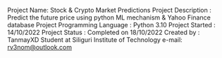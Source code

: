 Project Name: Stock & Crypto Market Predictions
    Project Description             : Predict the future price using python ML mechanism & Yahoo Finance database
    Project Programming Language    : Python 3.10
    Project Started                 : 14/10/2022
    Project Status                  : Completed on 18/10/2022
    Created by                      : TanmayXD
                                      Student at Siliguri Institute of Technology
                                      e-mail: rv3nom@outlook.com
                                      
